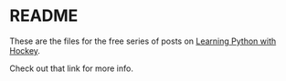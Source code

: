 # README
These are the files for the free series of posts on [Learning Python with Hockey](https://codewithhockey.com/learn).

Check out that link for more info.

